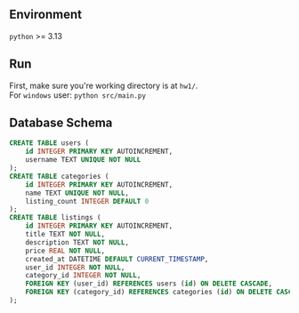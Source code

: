 
## Environment
`python` >= 3.13

## Run
First, make sure you're working directory is at `hw1/`.  
For `windows` user: `python src/main.py`


## Database Schema
``` sql
CREATE TABLE users (
    id INTEGER PRIMARY KEY AUTOINCREMENT,
    username TEXT UNIQUE NOT NULL
);
CREATE TABLE categories (
    id INTEGER PRIMARY KEY AUTOINCREMENT,
    name TEXT UNIQUE NOT NULL,
    listing_count INTEGER DEFAULT 0
);
CREATE TABLE listings (
    id INTEGER PRIMARY KEY AUTOINCREMENT,
    title TEXT NOT NULL,
    description TEXT NOT NULL,
    price REAL NOT NULL,
    created_at DATETIME DEFAULT CURRENT_TIMESTAMP,
    user_id INTEGER NOT NULL,
    category_id INTEGER NOT NULL,
    FOREIGN KEY (user_id) REFERENCES users (id) ON DELETE CASCADE,
    FOREIGN KEY (category_id) REFERENCES categories (id) ON DELETE CASCADE
);
```

